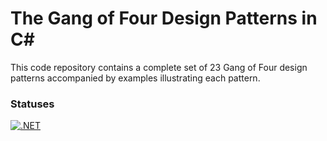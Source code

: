 # The Gang of Four Design Patterns in C#

This code repository contains a complete set of 23 Gang of Four design patterns accompanied by examples illustrating each pattern.

### Statuses

[![.NET](https://github.com/eminencegrs/gof-design-patterns/actions/workflows/dotnet.yml/badge.svg)](https://github.com/eminencegrs/gof-design-patterns/actions/workflows/dotnet.yml)
